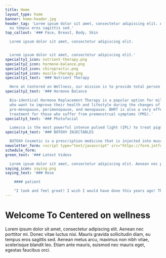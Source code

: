 ```yaml
---
title: Home
layout_type: home
banner: home-header.jpg
header_tag: 'Lorem ipsum dolor sit amet, consectetur adipiscing elit. Aenean nec porttitor mi. Donec vitae luctus nisi. Mauris gravida sollicitudin diam,
  eu tempus eros sagittis sed.'
top_callout: '### Face, Breast, Body, Skin

  Lorem ipsum dolor sit amet, consectetur adipiscing elit.


  Lorem ipsum dolor sit amet, consectetur adipiscing elit.'
specialty1_icon: nutrient-therapy.png
specialty2_icon: hormone-balance.png
specialty3_icon: chiropractic.png
specialty4_icon: muscle-therapy.png
specialty1_text: '### Nutrient Therapy

  Here at Centered on Wellness, our mission is to provide total person wellness and care. Each of us is created uniquely and therefore requires different care. Often you can benefit from a combination of oral supplements and nutrient infusion therapy to help “catch you up” from your accumulated nutritional losses'
specialty2_text: '### Hormone Balance

  Bio-identical Hormone Replacement Therapy is a popular option for millions of women
  who want to improve their health and lifestyle during the changes of life that occur with
  pre-menopause, perimenopause, and menopause. BHRT is also a very effective
  treatment for those who suffer from premenstrual symptoms (PMS).'
specialty3_text: '### Photofacial

  Lumecca is the most powerful intense pulsed light (IPL) to treat pigmented and vascular lesions. After just one use, patients notice significant improvements in the complexion and clarity of the skin. Lumecca operates using photothermolysis, which provides a photofacial through the delivery of a comfortable light treatment. '
specialty4_text: '### BOTOX® INJECTABLES

  BOTOX® Cosmetic is a prescription medicine that is injected into muscles and used to temporarily improve the look of both moderate to severe crow’s feet lines and frown lines between the eyebrows in adults.'
newsletter_form: <script type="text/javascript" src="https://form.jotform.com/jsform/83515465977976"></script>
schedule_form: 
green_text: '### Latest Videos

  Lorem ipsum dolor sit amet, consectetur adipiscing elit. Aenean nec porttitor mi.'
saying_icon: saying.png
saying_text: '### Rose

    #### patient

    "I look and feel great! I wish I would have done this years ago! The team at Centered On Wellness is ultra-professional, talented, and made me feel like I was in my home."'
---
```


# Welcome To Centered on wellness

Lorem ipsum dolor sit amet, consectetur adipiscing elit. Aenean nec porttitor mi. Donec vitae luctus nisi. Mauris gravida sollicitudin diam, eu tempus eros sagittis sed. Aenean metus arcu, maximus non nibh vitae, scelerisque blandit leo. Etiam ante mauris, euismod nec mauris eget, egestas faucibus orci.
